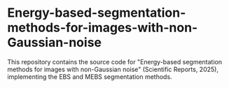 # Energy-based-segmentation-methods-for-images-with-non-Gaussian-noise
This repository contains the source code for "Energy-based segmentation methods for images with non-Gaussian noise" (Scientific Reports, 2025), implementing the EBS and MEBS segmentation methods.
